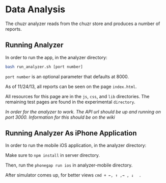 # Data Analysis

The chuzr analyzer reads from the chuzr store and produces a number of reports.

## Running Analyzer

In order to run the app, in the analyzer directory:

`````bash
bash run_analyzer.sh [port number]
`````

`port number` is an optional parameter that defaults at 8000.

As of 11/24/13, all reports can be seen on the page `index.html`.

All resources for this page are in the `js`, `css`, and `lib` directories. The remaining test pages are found in the experimental `directory`.

_In order for the analyzer to work. The API url should be up and running on port 3000. Information for this should be on the wiki_

## Running Analyzer As iPhone Application

In order to run the mobile iOS application, in the analyzer directory:

Make sure to `npm install` in server directory.

Then, run the `phonegap run ios` in analyzer-mobile directory. 

After simulator comes up, for better views `cmd + ←, ↑ ,→ , ↓  ` .
